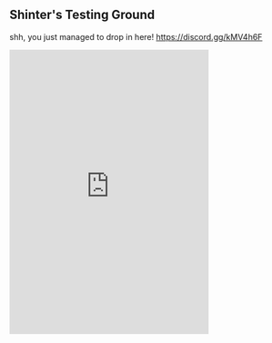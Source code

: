 ## Shinter's Testing Ground
shh, you just managed to drop in here!
https://discord.gg/kMV4h6F
<html>
<iframe src="https://discordapp.com/widget?id=318443882511859714&theme=dark" width="350" height="500" allowtransparency="true" frameborder="0"></iframe>
</html>
